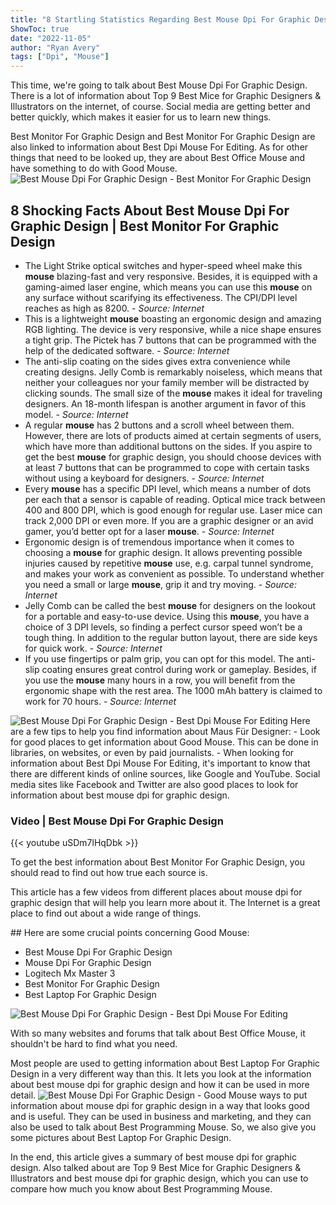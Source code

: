 ```yaml
---
title: "8 Startling Statistics Regarding Best Mouse Dpi For Graphic Design"
ShowToc: true 
date: "2022-11-05"
author: "Ryan Avery" 
tags: ["Dpi", "Mouse"]
---
```


	
This time, we're going to talk about Best Mouse Dpi For Graphic Design. There is a lot of information about Top 9 Best Mice for Graphic Designers & Illustrators on the internet, of course. Social media are getting better and better quickly, which makes it easier for us to learn new things.

Best Monitor For Graphic Design and Best Monitor For Graphic Design are also linked to information about Best Dpi Mouse For Editing. As for other things that need to be looked up, they are about Best Office Mouse and have something to do with Good Mouse.
<img loading="lazy" src="https://i.pinimg.com/736x/0a/ab/96/0aab96c5477d8c8639dc9bfd31ad210e.jpg" onerror="this.onerror=null;this.src='https://blogger.googleusercontent.com/img/a/AVvXsEhe7F7TRXHtjiKvHb5vS7DmnxvpHiDyoYyYvm1nHB3Qp2_w3BnM6A2eq4v7FYxCC9bfZt3a9vIMtAYEKUiaDQbHMg-ViyGmRIj39MLp0bGFfgfYw1Dc9q_H-T0wiTm3l0Uq42dETrN9eC8aGJ9_IORZsxST1AcLR7np1koOfcc7tnHa4S8Mwz_xD9d0=s16000';" alt="Best Mouse Dpi For Graphic Design - Best Monitor For Graphic Design" >

## 8 Shocking Facts About Best Mouse Dpi For Graphic Design | Best Monitor For Graphic Design
-   The Light Strike optical switches and hyper-speed wheel make this **mouse** blazing-fast and very responsive. Besides, it is equipped with a gaming-aimed laser engine, which means you can use this **mouse** on any surface without scarifying its effectiveness. The CPI/DPI level reaches as high as 8200. - <cite>Source: Internet</cite>
-   This is a lightweight **mouse** boasting an ergonomic design and amazing RGB lighting. The device is very responsive, while a nice shape ensures a tight grip. The Pictek has 7 buttons that can be programmed with the help of the dedicated software. - <cite>Source: Internet</cite>
-   The anti-slip coating on the sides gives extra convenience while creating designs. Jelly Comb is remarkably noiseless, which means that neither your colleagues nor your family member will be distracted by clicking sounds. The small size of the **mouse** makes it ideal for traveling designers. An 18-month lifespan is another argument in favor of this model. - <cite>Source: Internet</cite>
-   A regular **mouse** has 2 buttons and a scroll wheel between them. However, there are lots of products aimed at certain segments of users, which have more than additional buttons on the sides. If you aspire to get the best **mouse** for graphic design, you should choose devices with at least 7 buttons that can be programmed to cope with certain tasks without using a keyboard for designers. - <cite>Source: Internet</cite>
-   Every **mouse** has a specific DPI level, which means a number of dots per each that a sensor is capable of reading. Optical mice track between 400 and 800 DPI, which is good enough for regular use. Laser mice can track 2,000 DPI or even more. If you are a graphic designer or an avid gamer, you’d better opt for a laser **mouse**. - <cite>Source: Internet</cite>
-   Ergonomic design is of tremendous importance when it comes to choosing a **mouse** for graphic design. It allows preventing possible injuries caused by repetitive **mouse** use, e.g. carpal tunnel syndrome, and makes your work as convenient as possible. To understand whether you need a small or large **mouse**, grip it and try moving. - <cite>Source: Internet</cite>
-   Jelly Comb can be called the best **mouse** for designers on the lookout for a portable and easy-to-use device. Using this **mouse**, you have a choice of 3 DPI levels, so finding a perfect cursor speed won’t be a tough thing. In addition to the regular button layout, there are side keys for quick work. - <cite>Source: Internet</cite>
-   If you use fingertips or palm grip, you can opt for this model. The anti-slip coating ensures great control during work or gameplay. Besides, if you use the **mouse** many hours in a row, you will benefit from the ergonomic shape with the rest area. The 1000 mAh battery is claimed to work for 70 hours. - <cite>Source: Internet</cite>


<img loading="lazy" src="https://graphicdesignjunction.com/wp-content/uploads/2012/06/print-advertising-4.jpg" onerror="this.onerror=null;this.src='https://blogger.googleusercontent.com/img/a/AVvXsEhe7F7TRXHtjiKvHb5vS7DmnxvpHiDyoYyYvm1nHB3Qp2_w3BnM6A2eq4v7FYxCC9bfZt3a9vIMtAYEKUiaDQbHMg-ViyGmRIj39MLp0bGFfgfYw1Dc9q_H-T0wiTm3l0Uq42dETrN9eC8aGJ9_IORZsxST1AcLR7np1koOfcc7tnHa4S8Mwz_xD9d0=s16000';" alt="Best Mouse Dpi For Graphic Design - Best Dpi Mouse For Editing" >
Here are a few tips to help you find information about Maus Für Designer:
- Look for good places to get information about Good Mouse. This can be done in libraries, on websites, or even by paid journalists.
- When looking for information about Best Dpi Mouse For Editing, it's important to know that there are different kinds of online sources, like Google and YouTube. Social media sites like Facebook and Twitter are also good places to look for information about best mouse dpi for graphic design.

### Video | Best Mouse Dpi For Graphic Design
{{< youtube uSDm7lHqDbk >}} 

To get the best information about Best Monitor For Graphic Design, you should read to find out how true each source is.

This article has a few videos from different places about mouse dpi for graphic design that will help you learn more about it. The Internet is a great place to find out about a wide range of things.
<script async="async" data-cfasync="false" src="//normallydemandedalter.com/fe63df3c5408708b15d8dc3d9b206b31/invoke.js"></script>
<div id="container-fe63df3c5408708b15d8dc3d9b206b31"></div>
## Here are some crucial points concerning Good Mouse:

- Best Mouse Dpi For Graphic Design
- Mouse Dpi For Graphic Design
- Logitech Mx Master 3
- Best Monitor For Graphic Design
- Best Laptop For Graphic Design

 <img loading="lazy" src="http://justsomething.co/wp-content/uploads/2014/12/cats-being-friends-with-mice-11.jpg" onerror="this.onerror=null;this.src='https://blogger.googleusercontent.com/img/a/AVvXsEhe7F7TRXHtjiKvHb5vS7DmnxvpHiDyoYyYvm1nHB3Qp2_w3BnM6A2eq4v7FYxCC9bfZt3a9vIMtAYEKUiaDQbHMg-ViyGmRIj39MLp0bGFfgfYw1Dc9q_H-T0wiTm3l0Uq42dETrN9eC8aGJ9_IORZsxST1AcLR7np1koOfcc7tnHa4S8Mwz_xD9d0=s16000';" alt="Best Mouse Dpi For Graphic Design - Best Dpi Mouse For Editing" >

With so many websites and forums that talk about Best Office Mouse, it shouldn't be hard to find what you need.

Most people are used to getting information about Best Laptop For Graphic Design in a very different way than this. It lets you look at the information about best mouse dpi for graphic design and how it can be used in more detail.
<img loading="lazy" src="http://good-resume.com/wp-content/uploads/2018/08/Free-Simple-Resume-Design-Template-in-Ai-Format-2-724x1024.jpg" onerror="this.onerror=null;this.src='https://blogger.googleusercontent.com/img/a/AVvXsEhe7F7TRXHtjiKvHb5vS7DmnxvpHiDyoYyYvm1nHB3Qp2_w3BnM6A2eq4v7FYxCC9bfZt3a9vIMtAYEKUiaDQbHMg-ViyGmRIj39MLp0bGFfgfYw1Dc9q_H-T0wiTm3l0Uq42dETrN9eC8aGJ9_IORZsxST1AcLR7np1koOfcc7tnHa4S8Mwz_xD9d0=s16000';" alt="Best Mouse Dpi For Graphic Design - Good Mouse" >
ways to put information about mouse dpi for graphic design in a way that looks good and is useful. They can be used in business and marketing, and they can also be used to talk about Best Programming Mouse. So, we also give you some pictures about Best Laptop For Graphic Design.

In the end, this article gives a summary of best mouse dpi for graphic design. Also talked about are Top 9 Best Mice for Graphic Designers & Illustrators and best mouse dpi for graphic design, which you can use to compare how much you know about Best Programming Mouse.
	
	

